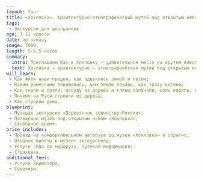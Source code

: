 ```yaml
---
layout: tour
title: «Хохловка». Архитектурно-этнографический музей под открытым небом.
tags:
 - Экскурсии для школьников
age: 1-11 классы
date: по заказу
image: TODO
length: 5-5.5 часов
summary:
  intro: Приглашаем Вас в Хохловку – удивительное место на крутом живописном берегу реки Камы, чтобы совершить незабываемое путешествие в историческое прошлое народов Прикамья.
  text: Хохловка – архитектурно – этнографический музей под открытым небом, включающий уникальные памятники деревянного зодчества Урала. Почти все экспонаты этого необычного заповедного городка имеют почтенный возраст – от ста до двухсот лет. Все они воссоздают жилые и хозяйственные постройки XVII-XX вв., свезенные сюда с разных уголков территории Пермского края и сохраняемы с большой любовью.
will_learn:
 - Как жили наши предки, как одевались зимой и летом;
 - Каким ремеслами занимались, чем землю пахали, как траву косили;
 - Как ткали и пряли, посуду из дерева и глины получали, соль варили, на охоту ходили;
 - Почему на Руси строили из дерева;
 - Как строили дома.
blueprint:
 - Путевая экскурсия «Деревянное зодчество России»;
 - Посещение музея под открытым небом «Хохловка»;
 - Свободное время.
price_includes:
 - Проезд на комфортабельном автобусе до музея «Хохловка» и обратно;
 - Входные билеты в музеи+ экскурсовод;
 - Услуги гида по маршруту, путевая информация;
 - Страховка.
additional_fees:
 - Услуги аниматора.
 - Сувениры.
---
```

